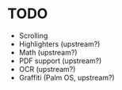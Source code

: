 # TODO

* Scrolling
* Highlighters (upstream?)
* Math (upstream?)
* PDF support (upstream?)
* OCR (upstream?)
* Graffiti (Palm OS, upstream?)
